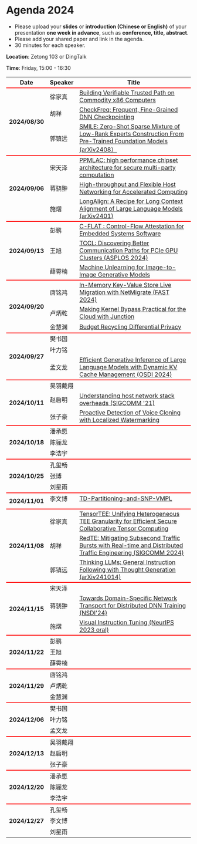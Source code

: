 
# Agenda 2024

- Please upload your **slides** or **introduction (Chinese or English)** of your presentation **one week in advance**, such as **conference, title, abstract**.
- Please add your shared paper and link in the agenda.
- 30 minutes for each speaker.


**Location**:   Zetong 103 or DingTalk

**Time**:   Friday, 15:00 - 16:30


<table>
<tr>
    <th> Date </th>
    <th> Speaker </th>
    <th style="width:600px;"> Title </th>
</tr>



<tr style="border-top:2px solid red;">
    <th rowspan=3> 2024/08/30 </th>
    <td> 徐家真 </td>
    <td><a href="https://github.com/ZJU-ARClab/Seminar/tree/main/2024/08-30"> Building Verifiable Trusted Path on Commodity x86 Computers </a></td>
</tr>

<tr>
    <td> 胡祥 </td>
    <td><a href="https://github.com/ZJU-ARClab/Seminar/tree/main/2024/08-30"> CheckFreq: Frequent, Fine-Grained DNN Checkpointing </a></td>
</tr>

<tr>
    <td>郭镇远 </td>
    <td><a href="https://github.com/ZJU-ARClab/Seminar/tree/main/2024/08-30">  SMILE: Zero-Shot Sparse Mixture of Low-Rank Experts Construction From Pre-Trained Foundation Models (arXiv2408）</a></td>
</tr>

<tr style="border-top:2px solid red;">
    <th rowspan=3> 2024/09/06 </th>
    <td> 宋天泽</td>
    <td><a href="https://github.com/ZJU-ARClab/Seminar/tree/main/2024/09-06"> PPMLAC: high performance chipset architecture for secure multi-party computation </a></td>
</tr>
<tr>
    <td>蒋骁翀 </td>
    <td><a href="https://github.com/ZJU-ARClab/Seminar/tree/main/2024/09-06"> High-throughput and Flexible Host Networking for Accelerated Computing </a></td>
</tr>

<tr>
    <td> 施熠 </td>
    <td><a href="https://github.com/ZJU-ARClab/Seminar/tree/main/2024/09-06">  LongAlign: A Recipe for Long Context Alignment of Large Language Models (arXiv2401) </a></td>
</tr>


<tr style="border-top:2px solid red;">
    <th rowspan=3> 2024/09/13 </th>
    <td> 彭鹏 </td>
    <td><a href="https://github.com/ZJU-ARClab/Seminar/tree/main/2024/09-13"> C-FLAT : Control-Flow Attestation for Embedded Systems Software </a></td>
</tr>
<tr>
    <td> 王旭 </td>
    <td><a href="https://github.com/ZJU-ARClab/Seminar/tree/main/2024/09-13"> TCCL: Discovering Better Communication Paths for PCIe GPU Clusters (ASPLOS 2024) </a></td>
</tr>

<tr>
    <td> 薛霄楠 </td>
    <td><a href="https://github.com/ZJU-ARClab/Seminar/tree/main/2024/09-13">Machine Unlearning for Image-to-Image Generative Models</a></td>
</tr>

<tr style="border-top:2px solid red;">
    <th rowspan=3> 2024/09/20 </th>
    <td> 唐铭鸿</td>
    <td><a href="https://github.com/ZJU-ARClab/Seminar/tree/main/2024/09-20">In-Memory Key-Value Store Live Migration with NetMigrate (FAST 2024) </a></td>
</tr>
<tr>
    <td> 卢炳乾</td>
    <td><a href="https://github.com/ZJU-ARClab/Seminar/tree/main/2024/09-20"> Making Kernel Bypass Practical for the Cloud with Junction </a></td>
</tr>

<tr>
    <td>金慧渊</td>
    <td><a href="https://github.com/ZJU-ARClab/Seminar/tree/main/2024/09-20">Budget Recycling Differential Privacy</a></td>
</tr>


<tr style="border-top:2px solid red;">
    <th rowspan=3> 2024/09/27 </th>
    <td> 樊书国 </td>
    <td><a href="https://github.com/ZJU-ARClab/Seminar/tree/main/2024/09-27 ">  </a></td>
</tr>
<tr>
    <td> 叶力铭</td>
    <td><a href="https://github.com/ZJU-ARClab/Seminar/tree/main/2024/09-27">  </a></td>
</tr>

<tr>
    <td> 孟文龙 </td>
    <td><a href="https://github.com/ZJU-ARClab/Seminar/tree/main/2024/09-27"> Efficient Generative Inference of Large Language Models with Dynamic KV Cache Management (OSDI 2024) </a></td>
</tr>


<tr style="border-top:2px solid red;">
    <th rowspan=3> 2024/10/11 </th>
    <td> 吴羽戴翔 </td>
    <td><a href="https://github.com/ZJU-ARClab/Seminar/tree/main/2024/10-11">  </a></td>
</tr>
<tr>
    <td> 赵启明 </td>
    <td><a href="https://github.com/ZJU-ARClab/Seminar/tree/main/2024/10-11">  Understanding host network stack overheads (SIGCOMM '21) </a></td>
</tr>

<tr>
    <td> 张子豪 </td>
    <td><a href="https://github.com/ZJU-ARClab/Seminar/tree/main/2024/10-11"> Proactive Detection of Voice Cloning with Localized Watermarking </a></td>
</tr>


<tr style="border-top:2px solid red;">
    <th rowspan=3> 2024/10/18 </th>
    <td> 潘承愿</td>
    <td><a href="https://github.com/ZJU-ARClab/Seminar/tree/main/2024/10-18">  </a></td>
</tr>
<tr>
    <td> 陈骊龙</td>
    <td><a href="https://github.com/ZJU-ARClab/Seminar/tree/main/2024/10-18">  </a></td>
</tr>

<tr>
    <td> 李浩宇 </td>
    <td><a href="https://github.com/ZJU-ARClab/Seminar/tree/main/2024/10-18">  </a></td>
</tr>

<tr style="border-top:2px solid red;">
    <th rowspan=3> 2024/10/25 </th>
    <td> 孔玺畅 </td>
    <td><a href="https://github.com/ZJU-ARClab/Seminar/tree/main/2024/10-25">  </a></td>
</tr>
<tr>
    <td> 张博 </td>
    <td><a href="https://github.com/ZJU-ARClab/Seminar/tree/main/2024/10-25">  </a></td>
</tr>

<tr>
    <td> 刘星雨 </td>
    <td><a href="https://github.com/ZJU-ARClab/Seminar/tree/main/2024/10-25">  </a></td>
</tr>

<tr style="border-top:2px solid red;">
    <th rowspan=3> 2024/11/01 </th>
    <td> 李文博 </td>
    <td><a href="https://github.com/ZJU-ARClab/Seminar/tree/main/2024/11-01"> TD-Partitioning-and-SNP-VMPL </a></td>
</tr>
<tr>
    <td>  </td>
    <td><a href="https://github.com/ZJU-ARClab/Seminar/tree/main/2024/08-30">  </a></td>
</tr>

<tr>
    <td> </td>
    <td><a href="https://github.com/ZJU-ARClab/Seminar/tree/main/2024/08-30">  </a></td>
</tr>



<tr style="border-top:2px solid red;">
    <th rowspan=3> 2024/11/08 </th>
    <td> 徐家真 </td>
    <td><a href="https://github.com/ZJU-ARClab/Seminar/tree/main/2024/11-08">TensorTEE: Unifying Heterogeneous TEE Granularity  for Efficient Secure Collaborative Tensor Computing </a></td>
</tr>

<tr>
    <td> 胡祥 </td>
    <td><a href="https://github.com/ZJU-ARClab/Seminar/tree/main/2024/11-08"> RedTE: Mitigating Subsecond Traffic Bursts with Real-time and Distributed Traffic Engineering (SIGCOMM 2024) </a></td>
</tr>

<tr>
    <td>郭镇远 </td>
    <td><a href="https://github.com/ZJU-ARClab/Seminar/tree/main/2024/11-08"> Thinking LLMs: General Instruction Following with Thought Generation (arXiv241014) </a></td>
</tr>

<tr style="border-top:2px solid red;">
    <th rowspan=3> 2024/11/15 </th>
    <td> 宋天泽</td>
    <td><a href="https://github.com/ZJU-ARClab/Seminar/tree/main/2024/11-15">  </a></td>
</tr>
<tr>
    <td>蒋骁翀 </td>
    <td><a href="https://github.com/ZJU-ARClab/Seminar/tree/main/2024/11-15"> Towards Domain-Specific Network Transport for Distributed DNN Training (NSDI'24) </a></td>
</tr>

<tr>
    <td> 施熠 </td>
    <td><a href="https://github.com/ZJU-ARClab/Seminar/tree/main/2024/11-15"> Visual Instruction Tuning (NeurIPS 2023 oral) </a></td>
</tr>


<tr style="border-top:2px solid red;">
    <th rowspan=3> 2024/11/22 </th>
    <td> 彭鹏 </td>
    <td><a href="https://github.com/ZJU-ARClab/Seminar/tree/main/2024/11-22"> </a></td>
</tr>
<tr>
    <td> 王旭 </td>
    <td><a href="https://github.com/ZJU-ARClab/Seminar/tree/main/2024/11-22">  </a></td>
</tr>

<tr>
    <td> 薛霄楠 </td>
    <td><a href="https://github.com/ZJU-ARClab/Seminar/tree/main/2024/11-22"> </a></td>
</tr>

<tr style="border-top:2px solid red;">
    <th rowspan=3> 2024/11/29 </th>
    <td> 唐铭鸿</td>
    <td><a href="https://github.com/ZJU-ARClab/Seminar/tree/main/2024/11-29"> </a></td>
</tr>
<tr>
    <td> 卢炳乾</td>
    <td><a href="https://github.com/ZJU-ARClab/Seminar/tree/main/2024/11-29">  </a></td>
</tr>

<tr>
    <td>金慧渊</td>
    <td><a href="https://github.com/ZJU-ARClab/Seminar/tree/main/2024/11-29"> </a></td>
</tr>


<tr style="border-top:2px solid red;">
    <th rowspan=3> 2024/12/06 </th>
    <td> 樊书国 </td>
    <td><a href="https://github.com/ZJU-ARClab/Seminar/tree/main/2024/12-06">  </a></td>
</tr>
<tr>
    <td> 叶力铭</td>
    <td><a href="https://github.com/ZJU-ARClab/Seminar/tree/main/2024/12-06">  </a></td>
</tr>

<tr>
    <td> 孟文龙 </td>
    <td><a href="https://github.com/ZJU-ARClab/Seminar/tree/main/2024/12-06">  </a></td>
</tr>


<tr style="border-top:2px solid red;">
    <th rowspan=3> 2024/12/13 </th>
    <td> 吴羽戴翔 </td>
    <td><a href="https://github.com/ZJU-ARClab/Seminar/tree/main/2024/12-13">  </a></td>
</tr>
<tr>
    <td> 赵启明 </td>
    <td><a href="https://github.com/ZJU-ARClab/Seminar/tree/main/2024/12-13">  </a></td>
</tr>

<tr>
    <td> 张子豪 </td>
    <td><a href="https://github.com/ZJU-ARClab/Seminar/tree/main/2024/12-13"> </a></td>
</tr>


<tr style="border-top:2px solid red;">
    <th rowspan=3> 2024/12/20 </th>
    <td> 潘承愿</td>
    <td><a href="https://github.com/ZJU-ARClab/Seminar/tree/main/2024/12-20">  </a></td>
</tr>
<tr>
    <td> 陈骊龙</td>
    <td><a href="https://github.com/ZJU-ARClab/Seminar/tree/main/2024/12-20">  </a></td>
</tr>

<tr>
    <td> 李浩宇 </td>
    <td><a href="https://github.com/ZJU-ARClab/Seminar/tree/main/2024/12-20">  </a></td>
</tr>

<tr style="border-top:2px solid red;">
    <th rowspan=3> 2024/12/27 </th>
    <td> 孔玺畅 </td>
    <td><a href="https://github.com/ZJU-ARClab/Seminar/tree/main/2024/12-27">  </a></td>
</tr>
<tr>
    <td> 李文博 </td>
    <td><a href="https://github.com/ZJU-ARClab/Seminar/tree/main/2024/12-27">  </a></td>
</tr>

<tr>
    <td> 刘星雨 </td>
    <td><a href="https://github.com/ZJU-ARClab/Seminar/tree/main/2024/12-27">  </a></td>
</tr>
